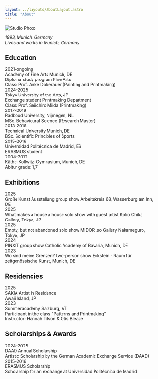 ```yaml
---
layout: ../layouts/AboutLayout.astro
title: "About"
---
```


![Studio Photo](/assets/personalImages/PG_studio_photo_2025.jpg)

*1993, Munich, Germany  
Lives and works in Munich, Germany*

## Education

<div class="cv-item">
  <div class="cv-year">2021–ongoing</div>
  <div class="cv-content">
    Academy of Fine Arts Munich, DE<br>
    Diploma study program Fine Arts<br>
    Class: Prof. Anke Doberauer (Painting and Printmaking)
  </div>
</div>

<div class="cv-item">
  <div class="cv-year">2024–2025</div>
  <div class="cv-content">
    Tokyo University of the Arts, JP<br>
    Exchange student Printmaking Department<br>
    Class: Prof. Seiichiro Miida (Printmaking)
  </div>
</div>

<div class="cv-item">
  <div class="cv-year">2017–2019</div>
  <div class="cv-content">
    Radboud University, Nijmegen, NL<br>
    MSc. Behavioural Science (Research Master)
  </div>
</div>

<div class="cv-item">
  <div class="cv-year">2013–2016</div>
  <div class="cv-content">
    Technical University Munich, DE<br>
    BSc. Scientific Principles of Sports
  </div>
</div>

<div class="cv-item">
  <div class="cv-year">2015–2016</div>
  <div class="cv-content">
    Universidad Politécnica de Madrid, ES<br>
    ERASMUS student
  </div>
</div>

<div class="cv-item">
  <div class="cv-year">2004–2012</div>
  <div class="cv-content">
    Käthe-Kollwitz-Gymnasium, Munich, DE<br>
    Abitur grade: 1,7
  </div>
</div>

## Exhibitions

<div class="cv-item">
  <div class="cv-year">2025</div>
  <div class="cv-content">
    <span class="exhibition-title">Große Kunst Ausstellung</span>
    <span class="show-type">group show</span>
    Arbeitskreis 68, Wasserburg am Inn, DE
  </div>
</div>

<div class="cv-item">
  <div class="cv-year">2025</div>
  <div class="cv-content">
    <span class="exhibition-title">What makes a house a house</span>
    <span class="show-type">solo show with guest artist</span>
    Kobo Chika Gallery, Tokyo, JP
  </div>
</div>

<div class="cv-item">
  <div class="cv-year">2025</div>
  <div class="cv-content">
    <span class="exhibition-title">Empty, but not abandoned</span>
    <span class="show-type">solo show</span>
    MIDORI.so Gallery Nakameguro, Tokyo, JP
  </div>
</div>

<div class="cv-item">
  <div class="cv-year">2024</div>
  <div class="cv-content">
    <span class="exhibition-title">PINXIT</span>
    <span class="show-type">group show</span>
    Catholic Academy of Bavaria, Munich, DE
  </div>
</div>

<div class="cv-item">
  <div class="cv-year">2023</div>
  <div class="cv-content">
    <span class="exhibition-title">Wo sind meine Grenzen?</span>
    <span class="show-type">two-person show</span>
    Eckstein - Raum für zeitgenössische Kunst, Munich, DE
  </div>
</div>

## Residencies

<div class="cv-item">
  <div class="cv-year">2025</div>
  <div class="cv-content">
    SAKIA Artist in Residence<br>
    Awaji Island, JP
  </div>
</div>

<div class="cv-item">
  <div class="cv-year">2023</div>
  <div class="cv-content">
    Summeracademy Salzburg, AT<br>
    Participant in the class "Patterns and Printmaking"<br>
    Instructor: Hannah Tilson & Otis Blease
  </div>
</div>

## Scholarships & Awards

<div class="cv-item">
  <div class="cv-year">2024–2025</div>
  <div class="cv-content">
    DAAD Annual Scholarship<br>
    Artistic Scholarship by the German Academic Exchange Service (DAAD)
  </div>
</div>

<div class="cv-item">
  <div class="cv-year">2015–2016</div>
  <div class="cv-content">
    ERASMUS Scholarship<br>
    Scholarship for an exchange at Universidad Politécnica de Madrid
  </div>
</div>
